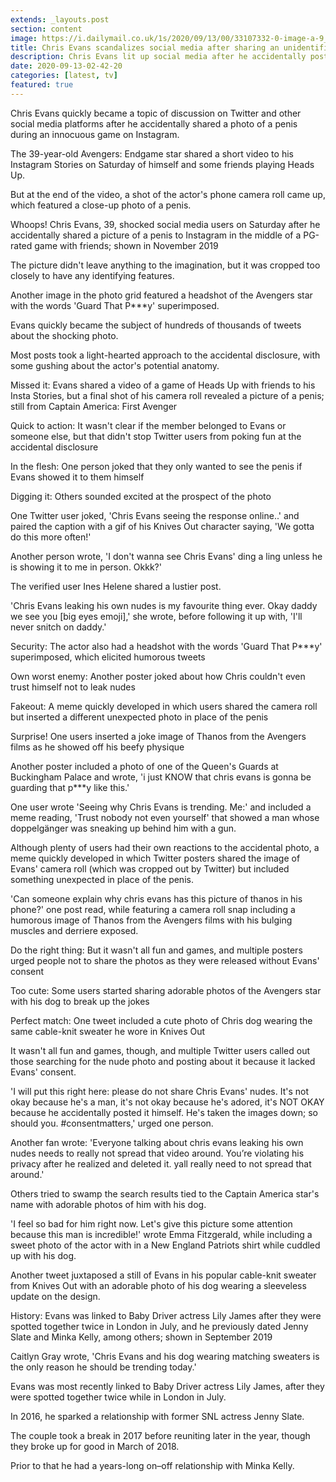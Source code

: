 ```yaml
---
extends: _layouts.post
section: content
image: https://i.dailymail.co.uk/1s/2020/09/13/00/33107332-0-image-a-9_1599955138703.jpg 
title: Chris Evans scandalizes social media after sharing an unidentified nude photo on his Instagram Story 
description: Chris Evans lit up social media after he accidentally posted a nude photo of a penis on Instagram. It wasnt clear if it belonged to him, but that didnt stop meme makers from going wild. 
date: 2020-09-13-02-42-20 
categories: [latest, tv] 
featured: true 
--- 
```

Chris Evans quickly became a topic of discussion on Twitter and other social media platforms after he accidentally shared a photo of a penis during an innocuous game on Instagram.

The 39-year-old Avengers: Endgame star shared a short video to his Instagram Stories on Saturday of himself and some friends playing Heads Up.

But at the end of the video, a shot of the actor's phone camera roll came up, which featured a close-up photo of a penis.

Whoops! Chris Evans, 39, shocked social media users on Saturday after he accidentally shared a picture of a penis to Instagram in the middle of a PG-rated game with friends; shown in November 2019

The picture didn't leave anything to the imagination, but it was cropped too closely to have any identifying features.

Another image in the photo grid featured a headshot of the Avengers star with the words 'Guard That P***y' superimposed. 

Evans quickly became the subject of hundreds of thousands of tweets about the shocking photo. 

Most posts took a light-hearted approach to the accidental disclosure, with some gushing about the actor's potential anatomy.

Missed it: Evans shared a video of a game of Heads Up with friends to his Insta Stories, but a final shot of his camera roll revealed a picture of a penis; still from Captain America: First Avenger

Quick to action: It wasn't clear if the member belonged to Evans or someone else, but that didn't stop Twitter users from poking fun at the accidental disclosure

In the flesh: One person joked that they only wanted to see the penis if Evans showed it to them himself

Digging it: Others sounded excited at the prospect of the photo

One Twitter user joked, 'Chris Evans seeing the response online..' and paired the caption with a gif of his Knives Out character saying, 'We gotta do this more often!'

Another person wrote, 'I don't wanna see Chris Evans' ding a ling unless he is showing it to me in person. Okkk?'

The verified user Ines Helene shared a lustier post.

'Chris Evans leaking his own nudes is my favourite thing ever. Okay daddy we see you [big eyes emoji],' she wrote, before following it up with, 'I'll never snitch on daddy.'

Security: The actor also had a headshot with the words 'Guard That P***y' superimposed, which elicited humorous tweets

Own worst enemy: Another poster joked about how Chris couldn't even trust himself not to leak nudes

Fakeout: A meme quickly developed in which users shared the camera roll but inserted a different unexpected photo in place of the penis

Surprise! One users inserted a joke image of Thanos from the Avengers films as he showed off his beefy physique

Another poster included a photo of one of the Queen's Guards at Buckingham Palace and wrote, 'i just KNOW that chris evans is gonna be guarding that p***y like this.'

One user wrote 'Seeing why Chris Evans is trending. Me:' and included a meme reading, 'Trust nobody not even yourself' that showed a man whose doppelgänger was sneaking up behind him with a gun.

Although plenty of users had their own reactions to the accidental photo, a meme quickly developed in which Twitter posters shared the image of Evans' camera roll (which was cropped out by Twitter) but included something unexpected in place of the penis.

'Can someone explain why chris evans has this picture of thanos in his phone?' one post read, while featuring a camera roll snap including a humorous image of Thanos from the Avengers films with his bulging muscles and derriere exposed. 

Do the right thing: But it wasn't all fun and games, and multiple posters urged people not to share the photos as they were released without Evans' consent

Too cute: Some users started sharing adorable photos of the Avengers star with his dog to break up the jokes

Perfect match: One tweet included a cute photo of Chris dog wearing the same cable-knit sweater he wore in Knives Out

It wasn't all fun and games, though, and multiple Twitter users called out those searching for the nude photo and posting about it because it lacked Evans' consent.

'I will put this right here: please do not share Chris Evans' nudes. It's not okay because he's a man, it's not okay because he's adored, it's NOT OKAY because he accidentally posted it himself. He's taken the images down; so should you. #consentmatters,' urged one person.

Another fan wrote: 'Everyone talking about chris evans leaking his own nudes needs to really not spread that video around. You’re violating his privacy after he realized and deleted it. yall really need to not spread that around.'

Others tried to swamp the search results tied to the Captain America star's name with adorable photos of him with his dog.

'I feel so bad for him right now. Let's give this picture some attention because this man is incredible!' wrote Emma Fitzgerald, while including a sweet photo of the actor with in a New England Patriots shirt while cuddled up with his dog.

Another tweet juxtaposed a still of Evans in his popular cable-knit sweater from Knives Out with an adorable photo of his dog wearing a sleeveless update on the design.

History: Evans was linked to Baby Driver actress Lily James after they were spotted together twice in London in July, and he previously dated Jenny Slate and Minka Kelly, among others; shown in September 2019

Caitlyn Gray wrote, 'Chris Evans and his dog wearing matching sweaters is the only reason he should be trending today.'

Evans was most recently linked to Baby Driver actress Lily James, after they were spotted together twice while in London in July.

In 2016, he sparked a relationship with former SNL actress Jenny Slate.

The couple took a break in 2017 before reuniting later in the year, though they broke up for good in March of 2018.

Prior to that he had a years-long on–off relationship with Minka Kelly. 

